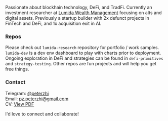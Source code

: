 Passionate about blockhain technology, DeFi, and TradFi. Currently an investment researcher at [Lumida Wealth Management](lumida.com) focusing on alts and digital assets. Previously a startup builder with 2x defunct projects in FinTech and DeFi, and 1x acquisition exit in AI. 

### Repos
Please check out `lumida-research` repository for portfolio / work samples. `lumida-dev` is a dev env dashboard to play with charts prior to deployment. Ongoing exploration in DeFi and strategies can be found in `defi-primitives` and `strategy-testing`. Other repos are fun projects and will help you get free things.

### Contact
Telegram: [@peterzhi](https://t.me/peterzhi)    
Email: pz.peterzhi@gmail.com      
CV: [View PDF](https://drive.google.com/file/d/1dGIWz4FvBsJZybc_8H0vuj5tfGfvJ1pP/view?usp=sharing)    

I'd love to connect and collaborate!
